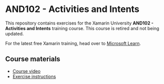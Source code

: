 # AND102 - Activities and Intents

This repository contains exercises for the Xamarin University **AND102 - Activities and Intents** training course. This course is retired and not being updated.

For the latest free Xamarin training, head over to [Microsoft Learn](https://aka.ms/learn-xamarin).

## Course materials

* [Course video](https://youtu.be/6w5_fZOkiTU)
* [Exercise instructions](https://XamarinUniversity.github.io/AND102/)
